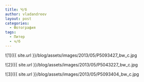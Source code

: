 ```yaml
---
title: Ч/б
author: vladandreev
layout: post
categories:
  - Фотография
tags:
  - Питер
  - ч/б
---
```


![1]({{ site.url }}/blog/assets/images/2013/05/P5093427_bw_c.jpg
                                       
![2]({{ site.url }}/blog/assets/images/2013/05/P5043227_bw_c.jpg
                                       
![3]({{ site.url }}/blog/assets/images/2013/05/P5093404_bw_c.jpg




